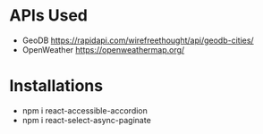 # APIs Used

- GeoDB https://rapidapi.com/wirefreethought/api/geodb-cities/
- OpenWeather https://openweathermap.org/

# Installations

- npm i react-accessible-accordion
- npm i react-select-async-paginate
